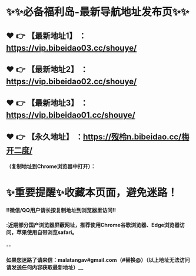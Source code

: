 # :sparkles::sparkles:必备福利岛-最新导航地址发布页:sparkles::sparkles:

 :heart: :point_right: 【最新地址1】 ：https://vip.bibeidao03.cc/shouye/
 ------
 :heart: :point_right: 【最新地址2】 ：https://vip.bibeidao02.cc/shouye/
 ------
 :heart: :point_right: 【最新地址3】 ：https://vip.bibeidao01.cc/shouye/
 ------
 :heart: :point_right: 【永久地址】 ：https://歿柃n.bibeidao.cc/梅开二度/
 ------

#### （复制地址到Chrome浏览器中打开）：
# :sparkles:重要提醒:sparkles:收藏本页面，避免迷路！
#### ‼️微信/QQ用户请长按复制地址到浏览器里访问‼
#### :近期部分国产浏览器屏蔽网址，推荐使用Chrome谷歌浏览器、Edge浏览器访问，苹果使用自带浏览safari。
--
#### 如果您迷路了请来信：malatangav#gmail.com（#替换@）（以上地址无法访问请发送任何内容获取最新地址）__

